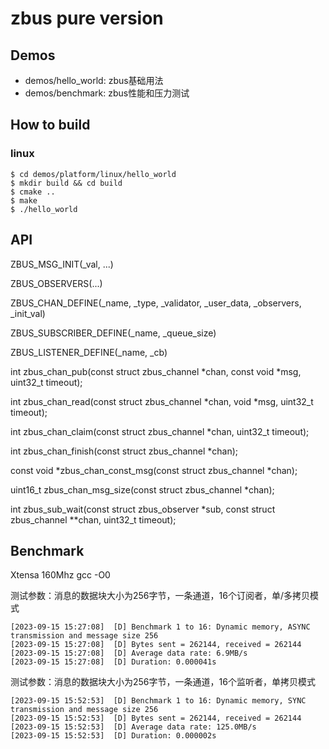 # zbus pure version

## Demos
 - demos/hello_world:  zbus基础用法
 - demos/benchmark:    zbus性能和压力测试
## How to build
### linux
```
$ cd demos/platform/linux/hello_world
$ mkdir build && cd build
$ cmake ..
$ make
$ ./hello_world
```
## API
ZBUS_MSG_INIT(_val, ...)

ZBUS_OBSERVERS(...)

ZBUS_CHAN_DEFINE(_name, _type, _validator, _user_data, _observers, _init_val) 

ZBUS_SUBSCRIBER_DEFINE(_name, _queue_size)

ZBUS_LISTENER_DEFINE(_name, _cb)

int zbus_chan_pub(const struct zbus_channel *chan, const void *msg, uint32_t timeout);

int zbus_chan_read(const struct zbus_channel *chan, void *msg, uint32_t timeout);

int zbus_chan_claim(const struct zbus_channel *chan, uint32_t timeout);

int zbus_chan_finish(const struct zbus_channel *chan);

const void *zbus_chan_const_msg(const struct zbus_channel *chan);

uint16_t zbus_chan_msg_size(const struct zbus_channel *chan);

int zbus_sub_wait(const struct zbus_observer *sub, const struct zbus_channel **chan,
		  uint32_t timeout);

## Benchmark
Xtensa  160Mhz  gcc -O0

测试参数：消息的数据块大小为256字节，一条通道，16个订阅者，单/多拷贝模式

```
[2023-09-15 15:27:08]  [D] Benchmark 1 to 16: Dynamic memory, ASYNC transmission and message size 256
[2023-09-15 15:27:08]  [D] Bytes sent = 262144, received = 262144
[2023-09-15 15:27:08]  [D] Average data rate: 6.9MB/s
[2023-09-15 15:27:08]  [D] Duration: 0.000041s
```

测试参数：消息的数据块大小为256字节，一条通道，16个监听者，单拷贝模式

```
[2023-09-15 15:52:53]  [D] Benchmark 1 to 16: Dynamic memory, SYNC transmission and message size 256
[2023-09-15 15:52:53]  [D] Bytes sent = 262144, received = 262144
[2023-09-15 15:52:53]  [D] Average data rate: 125.0MB/s
[2023-09-15 15:52:53]  [D] Duration: 0.000002s
```
